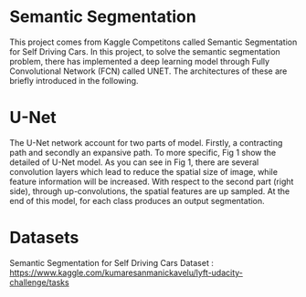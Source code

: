 # Semantic Segmentation
This project comes from Kaggle Competitons called Semantic Segmentation for Self Driving Cars. In this project, to solve the semantic segmentation problem, there has implemented a deep learning model through Fully Convolutional Network (FCN) called UNET. The architectures of these are briefly introduced in the following.

# U-Net 
The U-Net network account for two parts of model. Firstly, a contracting path and secondly an expansive path. To more specific, Fig 1 show the detailed of U-Net model. As you can see in Fig 1, there are several convolution layers which lead to reduce the spatial size of image, while feature information will be increased. With respect to the second part (right side), through up-convolutions, the spatial features are up sampled. At the end of this model, for each class produces an output segmentation.

# Datasets
Semantic Segmentation for Self Driving Cars Dataset : https://www.kaggle.com/kumaresanmanickavelu/lyft-udacity-challenge/tasks
 

